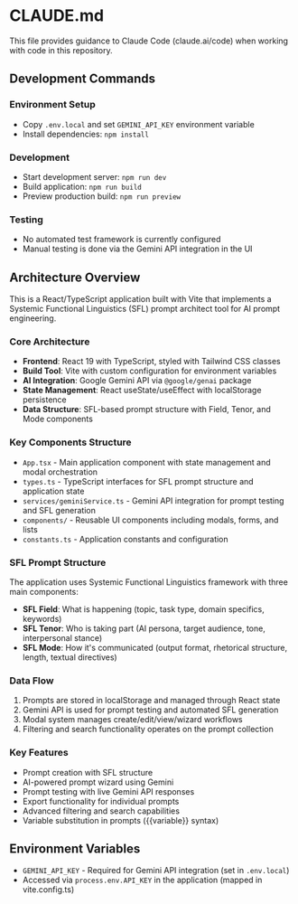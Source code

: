 # CLAUDE.md

This file provides guidance to Claude Code (claude.ai/code) when working with code in this repository.

## Development Commands

### Environment Setup
- Copy `.env.local` and set `GEMINI_API_KEY` environment variable
- Install dependencies: `npm install`

### Development
- Start development server: `npm run dev`
- Build application: `npm run build`
- Preview production build: `npm run preview`

### Testing
- No automated test framework is currently configured
- Manual testing is done via the Gemini API integration in the UI

## Architecture Overview

This is a React/TypeScript application built with Vite that implements a Systemic Functional Linguistics (SFL) prompt architect tool for AI prompt engineering.

### Core Architecture
- **Frontend**: React 19 with TypeScript, styled with Tailwind CSS classes
- **Build Tool**: Vite with custom configuration for environment variables
- **AI Integration**: Google Gemini API via `@google/genai` package
- **State Management**: React useState/useEffect with localStorage persistence
- **Data Structure**: SFL-based prompt structure with Field, Tenor, and Mode components

### Key Components Structure
- `App.tsx` - Main application component with state management and modal orchestration
- `types.ts` - TypeScript interfaces for SFL prompt structure and application state
- `services/geminiService.ts` - Gemini API integration for prompt testing and SFL generation
- `components/` - Reusable UI components including modals, forms, and lists
- `constants.ts` - Application constants and configuration

### SFL Prompt Structure
The application uses Systemic Functional Linguistics framework with three main components:
- **SFL Field**: What is happening (topic, task type, domain specifics, keywords)
- **SFL Tenor**: Who is taking part (AI persona, target audience, tone, interpersonal stance)
- **SFL Mode**: How it's communicated (output format, rhetorical structure, length, textual directives)

### Data Flow
1. Prompts are stored in localStorage and managed through React state
2. Gemini API is used for prompt testing and automated SFL generation
3. Modal system manages create/edit/view/wizard workflows
4. Filtering and search functionality operates on the prompt collection

### Key Features
- Prompt creation with SFL structure
- AI-powered prompt wizard using Gemini
- Prompt testing with live Gemini API responses
- Export functionality for individual prompts
- Advanced filtering and search capabilities
- Variable substitution in prompts ({{variable}} syntax)

## Environment Variables
- `GEMINI_API_KEY` - Required for Gemini API integration (set in `.env.local`)
- Accessed via `process.env.API_KEY` in the application (mapped in vite.config.ts)